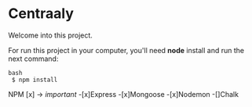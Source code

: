 # Centraaly

Welcome into this project.

For run this project in your computer, you'll need **node**  install and run the next command:

```
bash 
 $ npm install
 ```

NPM 
[x] -> *important*
 -[x]Express 
 -[x]Mongoose
 -[x]Nodemon
 -[]Chalk
